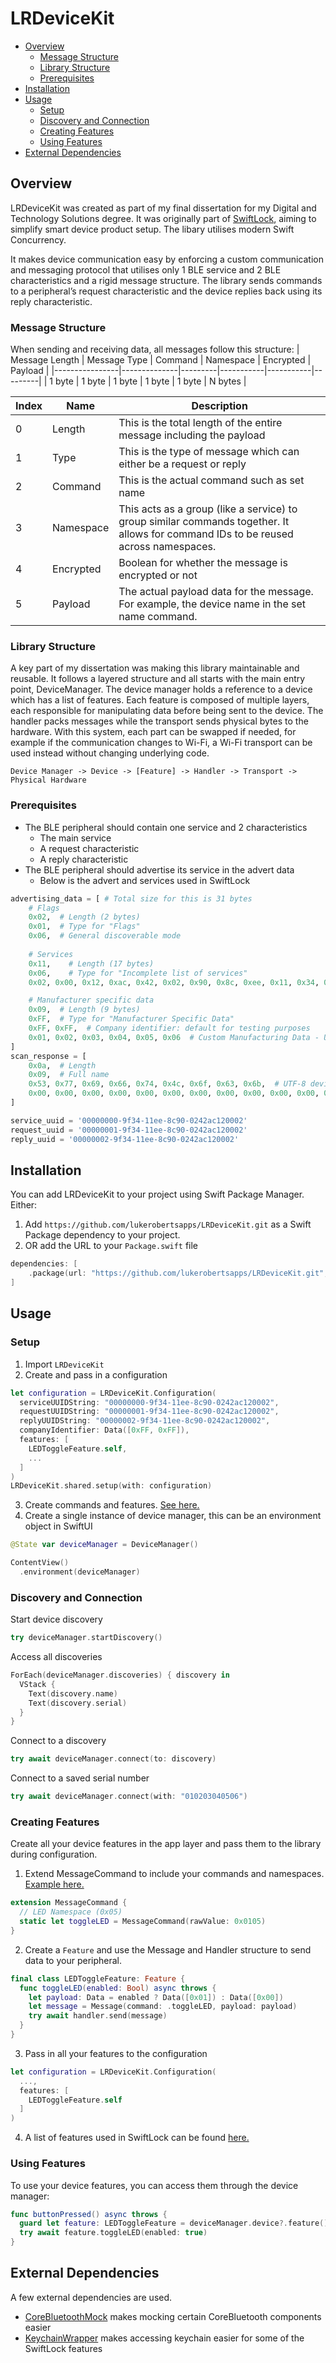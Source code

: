 # LRDeviceKit

* [Overview](#overview)
    * [Message Structure](#message-structure)
    * [Library Structure](#library-structure)
    * [Prerequisites](#prerequisites)
* [Installation](#installation)
* [Usage](#usage)
    * [Setup](#setup)
    * [Discovery and Connection](#discovery-and-connection)
    * [Creating Features](#creating-features)
    * [Using Features](#using-features)
* [External Dependencies](#external-dependencies)

## Overview

LRDeviceKit was created as part of my final dissertation for my Digital and Technology Solutions degree. It was originally part of [SwiftLock](https://lukeroberts.co/work/swiftlock/), aiming to simplify smart device product setup. The libary utilises modern Swift Concurrency.

It makes device communication easy by enforcing a custom communication and messaging protocol that utilises only 1 BLE service and 2 BLE characteristics and a rigid message structure. The library sends commands to a peripheral’s request characteristic and the device replies back using its reply characteristic.

### Message Structure

When sending and receiving data, all messages follow this structure:
| Message Length | Message Type | Command | Namespace | Encrypted | Payload |
|----------------|--------------|---------|-----------|-----------|---------|
| 1 byte         | 1 byte       | 1 byte  | 1 byte    | 1 byte    | N bytes |

| Index | Name      | Description                                                  |
|-------|-----------|--------------------------------------------------------------|
| 0     | Length    | This is the total length of the entire message including the payload |
| 1     | Type      | This is the type of message which can either be a request or reply |
| 2     | Command   | This is the actual command such as set name                  |
| 3     | Namespace | This acts as a group (like a service) to group similar commands together. It allows for command IDs to be reused across namespaces. |
| 4     | Encrypted | Boolean for whether the message is encrypted or not          |
| 5     | Payload   | The actual payload data for the message. For example, the device name in the set name command. |

### Library Structure

A key part of my dissertation was making this library maintainable and reusable. It follows a layered structure and all starts with the main entry point, DeviceManager. The device manager holds a reference to a device which has a list of features. Each feature is composed of multiple layers, each responsible for manipulating data before being sent to the device. The handler packs messages while the transport sends physical bytes to the hardware. With this system, each part can be swapped if needed, for example if the communication changes to Wi-Fi, a Wi-Fi transport can be used instead without changing underlying code.

```
Device Manager -> Device -> [Feature] -> Handler -> Transport -> Physical Hardware
```


### Prerequisites

* The BLE peripheral should contain one service and 2 characteristics
  * The main service
  * A request characteristic
  * A reply characteristic
* The BLE peripheral should advertise its service in the advert data
  * Below is the advert and services used in SwiftLock

```python
advertising_data = [ # Total size for this is 31 bytes
    # Flags
    0x02,  # Length (2 bytes)
    0x01,  # Type for "Flags"
    0x06,  # General discoverable mode
    
    # Services
    0x11,    # Length (17 bytes)
    0x06,    # Type for "Incomplete list of services"
    0x02, 0x00, 0x12, 0xac, 0x42, 0x02, 0x90, 0x8c, 0xee, 0x11, 0x34, 0x9f, 0x00, 0x00, 0x00, 0x00,

    # Manufacturer specific data
    0x09,  # Length (9 bytes)
    0xFF,  # Type for "Manufacturer Specific Data"
    0xFF, 0xFF,  # Company identifier: default for testing purposes
    0x01, 0x02, 0x03, 0x04, 0x05, 0x06  # Custom Manufacturing Data - Used for serial number
]
scan_response = [
    0x0a,  # Length
    0x09,  # Full name
    0x53, 0x77, 0x69, 0x66, 0x74, 0x4c, 0x6f, 0x63, 0x6b,  # UTF-8 device name - 'SwiftLock'
    0x00, 0x00, 0x00, 0x00, 0x00, 0x00, 0x00, 0x00, 0x00, 0x00, 0x00, 0x00, 0x00, 0x00, 0x00  # Reserved
]

service_uuid = '00000000-9f34-11ee-8c90-0242ac120002'
request_uuid = '00000001-9f34-11ee-8c90-0242ac120002'
reply_uuid = '00000002-9f34-11ee-8c90-0242ac120002'
```

## Installation

You can add LRDeviceKit to your project using Swift Package Manager. Either:

1. Add `https://github.com/lukerobertsapps/LRDeviceKit.git` as a Swift Package dependency to your project.
2. OR add the URL to your `Package.swift` file
```swift
dependencies: [
    .package(url: "https://github.com/lukerobertsapps/LRDeviceKit.git", .upToNextMajor(from: "1.0.0"))
]
```

## Usage

### Setup

1. Import `LRDeviceKit`
2. Create and pass in a configuration
```swift
let configuration = LRDeviceKit.Configuration(
  serviceUUIDString: "00000000-9f34-11ee-8c90-0242ac120002",
  requestUUIDString: "00000001-9f34-11ee-8c90-0242ac120002",
  replyUUIDString: "00000002-9f34-11ee-8c90-0242ac120002",
  companyIdentifier: Data([0xFF, 0xFF]),
  features: [
    LEDToggleFeature.self,
    ...
  ]
)
LRDeviceKit.shared.setup(with: configuration)
```
3. Create commands and features. [See here.](#creating-features)
4. Create a single instance of device manager, this can be an environment object in SwiftUI
```swift
@State var deviceManager = DeviceManager()

ContentView()
  .environment(deviceManager)
```

### Discovery and Connection

Start device discovery
```swift
try deviceManager.startDiscovery()
```

Access all discoveries
```swift
ForEach(deviceManager.discoveries) { discovery in
  VStack {
    Text(discovery.name)
    Text(discovery.serial)
  }
}
```

Connect to a discovery
```swift
try await deviceManager.connect(to: discovery)
```

Connect to a saved serial number
```swift
try await deviceManager.connect(with: "010203040506")
```

### Creating Features

Create all your device features in the app layer and pass them to the library during configuration.

1. Extend MessageCommand to include your commands and namespaces. [Example here.](/Sources/LRDeviceKit/Message/MessageCommand.swift)
```swift
extension MessageCommand {
  // LED Namespace (0x05)
  static let toggleLED = MessageCommand(rawValue: 0x0105)
}
```

2. Create a `Feature` and use the Message and Handler structure to send data to your peripheral.
```swift
final class LEDToggleFeature: Feature {
  func toggleLED(enabled: Bool) async throws {
    let payload: Data = enabled ? Data([0x01]) : Data([0x00])
    let message = Message(command: .toggleLED, payload: payload)
    try await handler.send(message)
  }
}
```

3. Pass in all your features to the configuration
```swift
let configuration = LRDeviceKit.Configuration(
  ...,
  features: [
    LEDToggleFeature.self
  ]
)
```

4. A list of features used in SwiftLock can be found [here.](/Sources/LRDeviceKit/Feature/ExampleFeatures/)

### Using Features

To use your device features, you can access them through the device manager:
```swift
func buttonPressed() async throws {
  guard let feature: LEDToggleFeature = deviceManager.device?.feature() else { return }
  try await feature.toggleLED(enabled: true)
}
```

## External Dependencies

A few external dependencies are used.
* [CoreBluetoothMock](https://github.com/NordicSemiconductor/IOS-CoreBluetooth-Mock) makes mocking certain CoreBluetooth components easier
* [KeychainWrapper](https://github.com/jrendel/SwiftKeychainWrapper) makes accessing keychain easier for some of the SwiftLock features